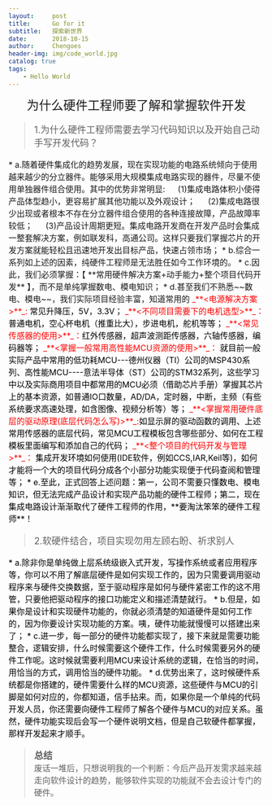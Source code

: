 ```yaml
---
layout:     post
title:      Go for it
subtitle:   探索新世界
date:       2018-10-15
author:     Chengoes
header-img: img/code_world.jpg
catalog: true
tags:
    - Hello World
---
```



<center>  <font size=5> 为什么硬件工程师要了解和掌握软件开发 </center>  

<font size=4>  

 > 1.为什么硬件工程师需要去学习代码知识以及开始自己动手写开发代码？
 <font size=3>
 * a.随着硬件集成化的趋势发展，现在实现功能的电路系统倾向于使用越来越少的分立器件。能够采用大规模集成电路实现的器件，尽量不使用单独器件组合使用。其中的优势非常明显:  
 &emsp; (1)集成电路体积小使得产品体型趋小，更容易扩展其他功能以及外观设计；   
 &emsp; (2)集成电路很少出现或者根本不存在分立器件组合使用的各种连接故障，产品故障率较低；  
 &emsp; (3)产品设计周期更短。集成电路开发商在开发产品时会集成一整套解决方案，例如联发科，高通公司。这样只要我们掌握芯片的开发方案就能轻松且迅速地开发出目标产品，快速占领市场； 
* b.综合一系列如上述的因素，纯硬件工程师是无法胜任如今工作环境的。
* c.因此，我们必须掌握：【 **常用硬件解决方案+动手能力+整个项目代码开发** 】，而不是单纯掌握数电、模电知识；
* d.甚至我们不熟悉~~数电、模电~~，我们实际项目经验丰富，知道常用的
<font color=red>  
 _**<电源解决方案>**_:  <font color=black> 常见升降压，5V，3.3V；  
<font color=red>  _**<不同项目需要下的电机选型>**_：<font color=black> 普通电机，空心杯电机（推重比大），步进电机，舵机等等；  
 <font color=red> _**<常见传感器的使用>**_：<font color=black>红外传感器，超声波测距传感器，六轴传感器，编码器等；   
 <font color=red> _**<掌握一般常用高性能MCU资源的使用>**_： <font color=black>就目前一般实际产品中常用的低功耗MCU---德州仪器（TI）公司的MSP430系列、高性能MCU----意法半导体（ST）公司的STM32系列，这些学习中以及实际商用项目中都常用的MCU必须（借助芯片手册）掌握其芯片上的基本资源，如普通IO口数量，AD/DA，定时器，中断，主频（有些系统要求高速处理，如含图像、视频分析等）等；  
 <font color=red> _**<掌握常用硬件底层的驱动原理(底层代码怎么写)>**_:<font color=black>如显示屏的驱动函数的调用、上述常用传感器的底层代码，常见MCU工程模板包含哪些部分、如何在工程模板里面编写和添加自己的代码；   
<font color=red>  _**<整个项目的代码开发与管理>**_： <font color=black>集成开发环境如何使用(IDE软件，例如CCS,IAR,Keil等)，如何才能将一个大的项目代码分成各个小部分功能实现便于代码查阅和管理等；  
* e.至此，正式回答上述问题：第一，公司不需要只懂数电、模电知识，但无法完成产品设计和实现产品功能的硬件工程师；第二，现在集成电路设计渐渐取代了硬件工程师的作用，**要淘汰笨笨的硬件工程师**！

  
<font size=4>  

> 2.软硬件结合，项目实现勿用左顾右盼、祈求别人  
<font size=3> 
* a.除非你是单纯做上层系统级嵌入式开发，写操作系统或者应用程序等，你可以不用了解底层硬件是如何实现工作的，因为只需要调用驱动程序来与硬件交换数据，至于驱动程序是如何与硬件紧密工作的这不用管，只要他把驱动程序的接口功能定义和描述清楚就行。  
* b.但是，如果你是设计和实现硬件功能的，你就必须清楚的知道硬件是如何工作的，因为你要设计实现功能的方案。咦，硬件功能就慢慢可以搭建出来了；
* c.进一步，每一部分的硬件功能都实现了，接下来就是需要功能整合，逻辑安排，什么时候需要这个硬件工作，什么时候需要另外的硬件工作呢。这时候就需要利用MCU来设计系统的逻辑，在恰当的时间，用恰当的方式，调用恰当的硬件功能。  
* d.优势出来了，这时候硬件系统都是你搭建的，硬件需要什么样的MCU资源，这些硬件与MCU的引脚是如何对应的，你都知道，信手拈来。而，如果你是一个单纯的代码开发人员，你还需要向硬件工程师了解各个硬件与MCU的对应关系。虽然，硬件功能实现后会写一个硬件说明文档，但是自己软硬件都掌握，那样开发起来才顺手。

<font size=4>  

> **总结**  <font size=3>  
> 废话一堆后，只想说明我的一个判断：今后产品开发需求越来越走向软件设计的趋势，能够软件实现的功能就不会去设计专门的硬件。

